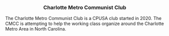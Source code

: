 <h3 style="text-align: center;" class="font-heading text-3xl font-bold text-gray-900 mb-2">Charlotte Metro Communist Club</h3>

<p class="mb-2">The Charlotte Metro Communist Club is a CPUSA club started in 2020. The CMCC is attempting to help the working class organize around the Charlotte Metro Area in North Carolina.</p> 

